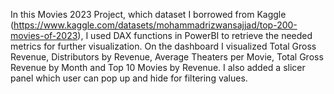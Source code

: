 In this Movies 2023 Project, which dataset I borrowed from Kaggle (https://www.kaggle.com/datasets/mohammadrizwansajjad/top-200-movies-of-2023), I used DAX functions in PowerBI to retrieve the needed metrics for further visualization. 
On the dashboard I visualized Total Gross Revenue, Distributors by Revenue, Average Theaters per Movie, Total Gross Revenue by Month and Top 10 Movies by Revenue. 
I also added a slicer panel which user can pop up and hide for filtering values. 
